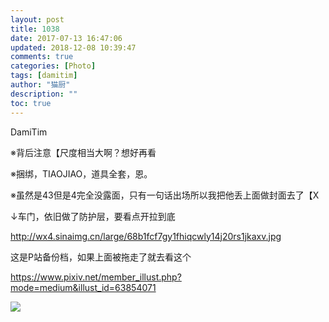 ```yaml
---
layout: post
title: 1038
date: 2017-07-13 16:47:06
updated: 2018-12-08 10:39:47
comments: true
categories: [Photo]
tags: [damitim]
author: "猫厨"
description: ""
toc: true
---
```


<p>DamiTim</p> 
<p>※背后注意【尺度相当大啊？想好再看</p> 
<p>※捆绑，TIAOJIAO，道具全套，恩。</p> 
<p>※虽然是43但是4完全没露面，只有一句话出场所以我把他丢上面做封面去了【X</p> 
<p>↓车门，依旧做了防护层，要看点开拉到底</p> 
<p><a rel="nofollow" href="http://wx4.sinaimg.cn/large/68b1fcf7gy1fhiqcwly14j20rs1jkaxv.jpg" target="_blank"  >http://wx4.sinaimg.cn/large/68b1fcf7gy1fhiqcwly14j20rs1jkaxv.jpg</a><br /></p> 
<p>这是P站备份档，如果上面被拖走了就去看这个</p> 
<p><a rel="nofollow" href="https://www.pixiv.net/member_illust.php?mode=medium&amp;illust_id=63854071" target="_blank"  >https://www.pixiv.net/member_illust.php?mode=medium&amp;illust_id=63854071</a></p>

![](https://nos.netease.com/imglf2/img/cVZNdzJtQk9JV2Zsb2E5UERTblRqUFN5TDB3a3dhNzdhTmorcWNUVWpXWWhIekF5VVV2c2d3PT0.jpg)